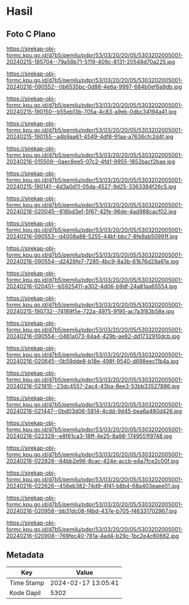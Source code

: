 # Hasil

## Foto C Plano

https://sirekap-obj-formc.kpu.go.id/d7b5/pemilu/pdpr/53/03/20/20/05/5303202005001-20240215-185704--79a58b71-5119-409c-8131-20548d70a225.jpg

https://sirekap-obj-formc.kpu.go.id/d7b5/pemilu/pdpr/53/03/20/20/05/5303202005001-20240216-090552--0b6535bc-0d88-4e6a-9997-684b0ef6a9db.jpg

https://sirekap-obj-formc.kpu.go.id/d7b5/pemilu/pdpr/53/03/20/20/05/5303202005001-20240215-190150--b55eb13b-705a-4c83-a9eb-0dbc34194a41.jpg

https://sirekap-obj-formc.kpu.go.id/d7b5/pemilu/pdpr/53/03/20/20/05/5303202005001-20240215-190155--a4b9aa61-4549-4df8-91aa-a7636cfc2d4f.jpg

https://sirekap-obj-formc.kpu.go.id/d7b5/pemilu/pdpr/53/03/20/20/05/5303202005001-20240216-015509--0aec8ee5-07c2-4fd1-9955-1852bacf2bae.jpg

https://sirekap-obj-formc.kpu.go.id/d7b5/pemilu/pdpr/53/03/20/20/05/5303202005001-20240215-190141--4d3a0d11-05da-4527-9d25-3363394f26c5.jpg

https://sirekap-obj-formc.kpu.go.id/d7b5/pemilu/pdpr/53/03/20/20/05/5303202005001-20240216-020045--616bd3ef-5f67-42fe-96de-4ad988cacf02.jpg

https://sirekap-obj-formc.kpu.go.id/d7b5/pemilu/pdpr/53/03/20/20/05/5303202005001-20240216-090553--d4008a88-5255-44bf-bbc7-8fe9ab50991f.jpg

https://sirekap-obj-formc.kpu.go.id/d7b5/pemilu/pdpr/53/03/20/20/05/5303202005001-20240216-090554--d2428fe7-7285-4bc9-8a3b-61b76d28a61e.jpg

https://sirekap-obj-formc.kpu.go.id/d7b5/pemilu/pdpr/53/03/20/20/05/5303202005001-20240216-020451--b5925411-a302-4d06-b9df-24a81aa65554.jpg

https://sirekap-obj-formc.kpu.go.id/d7b5/pemilu/pdpr/53/03/20/20/05/5303202005001-20240215-190732--74189f5e-722a-4975-9195-ac7a3f83b58e.jpg

https://sirekap-obj-formc.kpu.go.id/d7b5/pemilu/pdpr/53/03/20/20/05/5303202005001-20240216-090554--0461a073-84a4-429b-ae82-dd1732910dcb.jpg

https://sirekap-obj-formc.kpu.go.id/d7b5/pemilu/pdpr/53/03/20/20/05/5303202005001-20240216-020645--0b59dde8-b18e-498f-9540-d698eec11b4a.jpg

https://sirekap-obj-formc.kpu.go.id/d7b5/pemilu/pdpr/53/03/20/20/05/5303202005001-20240216-021815--23dc4557-2ac4-43ba-8ee3-53bb33527886.jpg

https://sirekap-obj-formc.kpu.go.id/d7b5/pemilu/pdpr/53/03/20/20/05/5303202005001-20240216-021447--0bd03d06-5814-4cdd-9d45-bea6a480d426.jpg

https://sirekap-obj-formc.kpu.go.id/d7b5/pemilu/pdpr/53/03/20/20/05/5303202005001-20240216-022329--e8f61ca3-18ff-4e25-8a98-1749551f9748.jpg

https://sirekap-obj-formc.kpu.go.id/d7b5/pemilu/pdpr/53/03/20/20/05/5303202005001-20240216-022828--84bb2e96-8cac-424e-accb-e4a7fce2c00f.jpg

https://sirekap-obj-formc.kpu.go.id/d7b5/pemilu/pdpr/53/03/20/20/05/5303202005001-20240216-022626--456eb382-74d9-4f41-b8b4-68a403eaee01.jpg

https://sirekap-obj-formc.kpu.go.id/d7b5/pemilu/pdpr/53/03/20/20/05/5303202005001-20240216-020958--bb31dc08-f4bd-437e-b705-f46331702967.jpg

https://sirekap-obj-formc.kpu.go.id/d7b5/pemilu/pdpr/53/03/20/20/05/5303202005001-20240216-020908--769fec40-781a-4ad4-b29c-1bc2e4c60662.jpg


## Metadata

| Key        | Value               |
| ---------- | ------------------- |
| Time Stamp | 2024-02-17 13:05:41 |
| Kode Dapil | 5302                |



